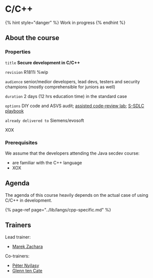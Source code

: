 # C/C++

{% hint style="danger" %}
Work in progress
{% endhint %}

## About the course

### Properties

`title` **Secure development in C/C++**

`revision` R1811i %wip

`audience` senior/medior developers, lead devs, testers and security champions \(mostly comprehensible for juniors as well\)

`duration` 2 days \(12 hrs education time\) in the standard case

`options` DIY code and ASVS audit; [assisted code-review lab](../ctrl/codereview-lab.md); [S-SDLC playbook](../ctrl/ssdlc-playbook.md)

`already delivered to` Siemens/evosoft

XOX

### Prerequisites

We assume that the developers attending the Java secdev course:

* are familiar with the C++ language
* XOX

## Agenda

The agenda of this course heavily depends on the actual case of using C/C++ in development.

{% page-ref page="../lib/langs/cpp-specific.md" %}

## Trainers

Lead trainer:

* ​[Marek Zachara](https://c.defdev.eu/~/drafts/-LRimPLzCGCSQqe-UcTB/primary/trainers/marek-zachara)

Co-trainers:

* ​[Péter Nyilasy](https://c.defdev.eu/~/drafts/-LRimPLzCGCSQqe-UcTB/primary/trainers/peter-nyilasy)
* ​[Glenn ten Cate](https://c.defdev.eu/~/drafts/-LRimPLzCGCSQqe-UcTB/primary/trainers/glenn-ten-cate)



